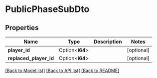 # PublicPhaseSubDto

## Properties

Name | Type | Description | Notes
------------ | ------------- | ------------- | -------------
**player_id** | Option<**i64**> |  | [optional]
**replaced_player_id** | Option<**i64**> |  | [optional]

[[Back to Model list]](../README.md#documentation-for-models) [[Back to API list]](../README.md#documentation-for-api-endpoints) [[Back to README]](../README.md)


